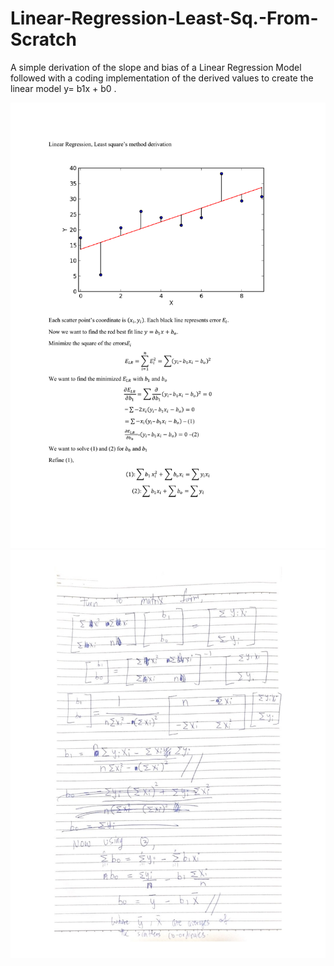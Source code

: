 # Linear-Regression-Least-Sq.-From-Scratch
A simple derivation of the slope and bias of a Linear Regression Model followed with a coding implementation of the derived values to create the linear model y= b1x + b0 .

<img width="895" alt="." src="https://github.com/Harsh-Gill/Linear-Regression-Least-Sq.-From-Scratch/blob/main/deriv_digital/Linear%20Regression%20deriv%20.pdf">


<img width="895" alt="." src="https://github.com/Harsh-Gill/Linear-Regression-Least-Sq.-From-Scratch/blob/main/deriv_by_hand_pdf/pg_2.jpg">





